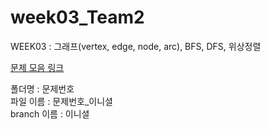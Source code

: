# week03_Team2
WEEK03 : 그래프(vertex, edge, node, arc), BFS, DFS, 위상정렬

[문제 모음 링크](https://docs.google.com/spreadsheets/d/1f95S_3eeqTe46Y3Q_hPboQu9enApkKme7QCFnTAE8ME/edit#gid=1701326314)

폴더명 : 문제번호
<br>
파일 이름 : 문제번호_이니셜
<br>
branch 이름 : 이니셜
